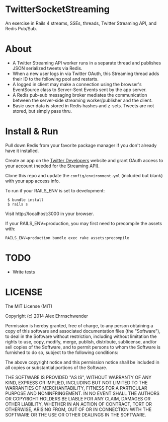 # TwitterSocketStreaming
An exercise in Rails 4 streams, SSEs, threads, Twitter Streaming API, and Redis Pub/Sub.


# About
* A Twitter Streaming API worker runs in a separate thread and publishes JSON serialized tweets via Redis.  
* When a new user logs in via Twitter OAuth, this Streaming thread adds their ID to the following pool and restarts. 
* A logged in client may make a connection using the browser's EventSource class to Server-Sent Events sent by the app server.
* A Redis pub-sub messaging broker mediates the communication between the server-side streaming worker/publisher and the client.  
* Basic user data is stored in Redis hashes and z-sets.  Tweets are not stored, but simply pass thru.


# Install & Run
Pull down Redis from your favorite package manager if you don't already have it installed.

Create an app on the [Twitter Developers](https://dev.twitter.com/) website and grant OAuth access 
to your account (needed for the Streaming API).

Clone this repo and update the `config/environment.yml` (included but blank) with your app access info. 

To run if your RAILS_ENV is set to development:

  
     $ bundle install
     $ rails s


Visit http://localhost:3000 in your browser.

If your RAILS_ENV=production, you may first need to precompile the assets with:


    RAILS_ENV=production bundle exec rake assets:precompile



# TODO
* Write tests

# LICENSE
The MIT License (MIT)

Copyright (c) 2014 Alex Ehrnschwender

Permission is hereby granted, free of charge, to any person obtaining a copy of
this software and associated documentation files (the "Software"), to deal in
the Software without restriction, including without limitation the rights to
use, copy, modify, merge, publish, distribute, sublicense, and/or sell copies of
the Software, and to permit persons to whom the Software is furnished to do so,
subject to the following conditions:

The above copyright notice and this permission notice shall be included in all
copies or substantial portions of the Software.

THE SOFTWARE IS PROVIDED "AS IS", WITHOUT WARRANTY OF ANY KIND, EXPRESS OR
IMPLIED, INCLUDING BUT NOT LIMITED TO THE WARRANTIES OF MERCHANTABILITY, FITNESS
FOR A PARTICULAR PURPOSE AND NONINFRINGEMENT. IN NO EVENT SHALL THE AUTHORS OR
COPYRIGHT HOLDERS BE LIABLE FOR ANY CLAIM, DAMAGES OR OTHER LIABILITY, WHETHER
IN AN ACTION OF CONTRACT, TORT OR OTHERWISE, ARISING FROM, OUT OF OR IN
CONNECTION WITH THE SOFTWARE OR THE USE OR OTHER DEALINGS IN THE SOFTWARE.
